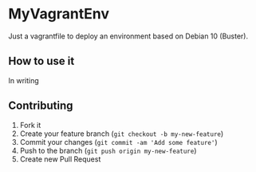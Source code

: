# MyVagrantEnv

Just a vagrantfile to deploy an environment based on Debian 10 (Buster).

## How to use it

In writing

## Contributing

1. Fork it
2. Create your feature branch (`git checkout -b my-new-feature`)
3. Commit your changes (`git commit -am 'Add some feature'`)
4. Push to the branch (`git push origin my-new-feature`)
5. Create new Pull Request